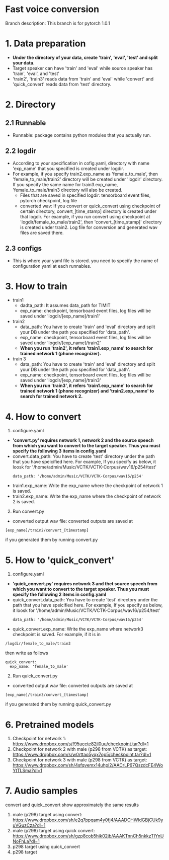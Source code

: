 Fast voice conversion
=================
Branch description: This branch is for pytorch 1.0.1
# 1. Data preparation
* **Under the directory of your data, create 'train', 'eval', 'test' and split your data.**
* Target speaker can have 'train' and 'eval' while source speaker has 'train', 'eval', and 'test'
* 'train2', 'train3' reads data from 'train' and 'eval' while 'convert' and 'quick_convert' reads data from 'test' directory. 
# 2. Directory 
## 2.1 Runnable
* Runnable: package contains python modules that you actually run.
## 2.2 logdir
* According to your specification in cofig.yaml, directory with name 'exp_name' that you specified is created under logdir. 
* For example, if you specify train2.exp_name as 'female_to_male', then 'female_to_male/train2' directory will be created under 'logdir' directory. If you specify the same name for train3.exp_name, 'female_to_male/train3 directory will also be created. 
  * Files that are saved in specified logdir: tensorboard event files, pytorch checkpoint, log file
  * converted wav: If you convert or quick_convert using checkpoint of certain directory, convert_[time_stamp] directory is created under that logdir. For example, if you run convert using checkpoint at 'logdir/female_to_male/train2', then 'convert_[time_stamp]' directory is created under train2. Log file for conversion and generated wav files are saved there.
## 2.3 configs
* This is where your yaml file is stored. you need to specify the name of configuration yaml at each runnables.
# 3. How to train
* train1
  * dadta_path: It assumes data_path for TIMIT
  * exp_name: checkpoint, tensorboard event files, log files will be saved under 'logdir/[exp_name]/train1'
* train2
  * data_path: You have to create 'train' and 'eval' directory and split your DB under the path you specified for 'data_path'.
  * exp_name: checkpoint, tensorboard event files, log files will be saved under 'logdir/[exp_name]/train2'
  * **When you run 'train2', it refers 'train1.exp_name' to search for trained network 1 (phone recognizer).**
* train 3
  * data_path: You have to create 'train' and 'eval' directory and split your DB under the path you specified for 'data_path'.
  * exp_name: checkpoint, tensorboard event files, log files will be saved under 'logdir/[exp_name]/train3'
  * **When you run 'train3', it refers 'train1.exp_name' to search for trained network 1 (phone recognizer) and 'train2.exp_name' to search for trained network 2.**
# 4. How to convert
1. configure.yaml
  * **'convert.py' requires network 1, network 2 and the source speech from which you want to convert to the target speaker. Thus you must specify the following 3 items in config.yaml**
  * convert.data_path: You have to create 'test' directory under the path that you have speicified here. For example, If you specify as below, it loosk for '/home/admin/Music/VCTK/VCTK-Corpus/wav16/p254/test'
     ```
     data_path: '/home/admin/Music/VCTK/VCTK-Corpus/wav16/p254'
     ```
  * train1.exp_name: Write the exp_name where the checkpoint of network 1 is saved.
  * train2.exp_name: Write the exp_name where the checkpoint of network 2 is saved.
2.  Run convert.py
  * converted output wav file: converted outputs are saved at 
  ```
  [exp_name]/train2/convert_[timestamp]
  ```
  if you generated them by running convert.py
# 5. How to 'quick_convert'
1. configure.yaml
  * **'quick_convert.py' requires network 3 and thet source speech from which you want to convert to the target speaker. Thus you must specify the following 2 items in config.yaml**
  * quick_convert.data_path: You have to create 'test' directory under the path that you have speicified here. For example, If you specify as below, it loosk for '/home/admin/Music/VCTK/VCTK-Corpus/wav16/p254/test'
     ```
     data_path: '/home/admin/Music/VCTK/VCTK-Corpus/wav16/p254'
     ```
  * quick_convert.exp_name: Write the exp_name where network3 checkpoint is saved. 
  For example, if it is in 
  ```
  /logdir/female_to_male/train3
  ```
  then write as follows
  ```
  quick_convert:
    exp_name: 'female_to_male'
  ```
2. Run quick_convert.py
  * converted output wav file: converted outputs are saved at 
  ```
  [exp_name]/train3/convert_[timestamp]
  ```
  if you generated them by running quick_convert.py
# 6. Pretrained models
1. Checkpoint for network 1: https://www.dropbox.com/s/f95uccte82jl0uu/checkpoint.tar?dl=1
2. Checkpoint for network 2 with male (p298 from VCTK) as target: https://www.dropbox.com/s/w0rttao5yqx7op5/checkpoint.tar?dl=1
3. Checkpoint for network 3 with male (p298 from VCTK) as target: https://www.dropbox.com/sh/4sfqvemx14uhpi2/AACrLP67QszdcFE4WoYtTLSma?dl=1
# 7. Audio samples
convert and quick_convert show approximately the same results
1. male (p298) target using convert: https://www.dropbox.com/sh/e2q7ppqam4y0fj4/AAADCHWldGBjCUk9yuVGuzCza?dl=1
2. male (p298) target using quick convert: https://www.dropbox.com/sh/gzp8cob5hik02jb/AAAKTnnCh5nkkzTIYnUNoFhLa?dl=1
2. p298 target using quick_convert
1. p298 target
